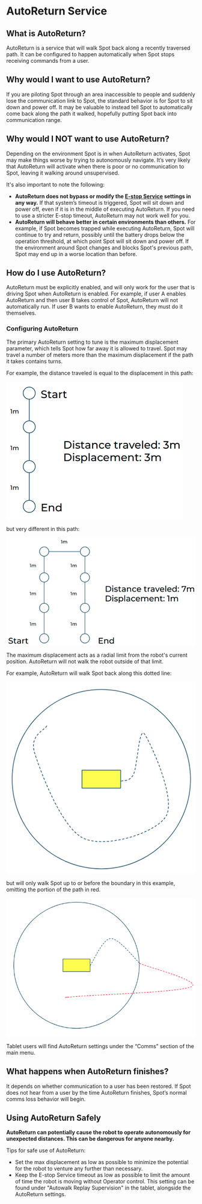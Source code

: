 <!--
Copyright (c) 2022 Boston Dynamics, Inc.  All rights reserved.

Downloading, reproducing, distributing or otherwise using the SDK Software
is subject to the terms and conditions of the Boston Dynamics Software
Development Kit License (20191101-BDSDK-SL).
-->

# AutoReturn Service

## What is AutoReturn?
AutoReturn is a service that will walk Spot back along a recently traversed path. It can be configured to happen automatically when Spot stops receiving commands from a user.

## Why would I want to use AutoReturn?
If you are piloting Spot through an area inaccessible to people and suddenly lose the communication link to Spot, the standard behavior is for Spot to sit down and power off. It may be valuable to instead tell Spot to automatically come back along the path it walked, hopefully putting Spot back into communication range.

## Why would I NOT want to use AutoReturn?
Depending on the environment Spot is in when AutoReturn activates, Spot may make things worse by trying to autonomously navigate. It’s very likely that AutoReturn will activate when there is poor or no communication to Spot, leaving it walking around unsupervised.

It's also important to note the following:

- **AutoReturn does not bypass or modify the [E-stop Service](../estop_service.md) settings in any way.** If that system’s timeout is triggered, Spot will sit down and power off, even if it is in the middle of executing AutoReturn. If you need to use a stricter E-stop timeout, AutoReturn may not work well for you.
- **AutoReturn will behave better in certain environments than others.** For example, if Spot becomes trapped while executing AutoReturn, Spot will continue to try and return, possibly until the battery drops below the operation threshold, at which point Spot will sit down and power off. If the environment around Spot changes and blocks Spot's previous path, Spot may end up in a worse location than before.

## How do I use AutoReturn?
AutoReturn must be explicitly enabled, and will only work for the user that is driving Spot when AutoReturn is enabled. For example, if user A enables AutoReturn and then user B takes control of Spot, AutoReturn will not automatically run. If user B wants to enable AutoReturn, they must do it themselves.

### Configuring AutoReturn

The primary AutoReturn setting to tune is the maximum displacement parameter, which tells Spot how far away it is allowed to travel. Spot may travel a number of meters more than the maximum displacement if the path it takes contains turns.

For example, the distance traveled is equal to the displacement in this path:

![Straight AutoReturn Path][straightpath]

but very different in this path:

![Hairpin AutoReturn Path][hairpinpath]

The maximum displacement acts as a radial limit from the robot's current position. AutoReturn will not walk the robot outside of that limit.

For example, AutoReturn will walk Spot back along this dotted line:

![In-bounds AutoReturn Path][inboundspath]

but will only walk Spot up to or before the boundary in this example, omitting the portion of the path in red.

![Out-of-bounds AutoReturn Path][outofboundspath]

Tablet users will find AutoReturn settings under the “Comms” section of the main menu.

## What happens when AutoReturn finishes?
It depends on whether communication to a user has been restored. If Spot does not hear from a user by the time AutoReturn finishes, Spot’s normal comms loss behavior will begin.

## Using AutoReturn Safely
**AutoReturn can potentially cause the robot to operate autonomously for unexpected distances. This can be dangerous for anyone nearby.**

Tips for safe use of AutoReturn:
- Set the max displacement as low as possible to minimize the potential for the robot to venture any further than necessary.
- Keep the E-stop Service timeout as low as possible to limit the amount of time the robot is moving without Operator control. This setting can be found under "Autowalk Replay Supervision" in the tablet, alongside the AutoReturn settings.

<!--- image and page reference link definitions --->

[straightpath]: images/straight_auto_return_path.png "AutoReturn path in a straight line"
[hairpinpath]: images/hairpin_auto_return_path.png "AutoReturn path around a 180 degree turn"
[inboundspath]: images/auto_return_inside_disp.png "Path that will not be truncated by AutoReturn"
[outofboundspath]: images/auto_return_outside_disp.png "Path that will be truncated by AutoReturn"

